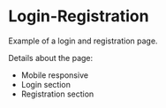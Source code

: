 # Login-Registration
Example of a login and registration page.

Details about the page:
- Mobile responsive
- Login section
- Registration section
